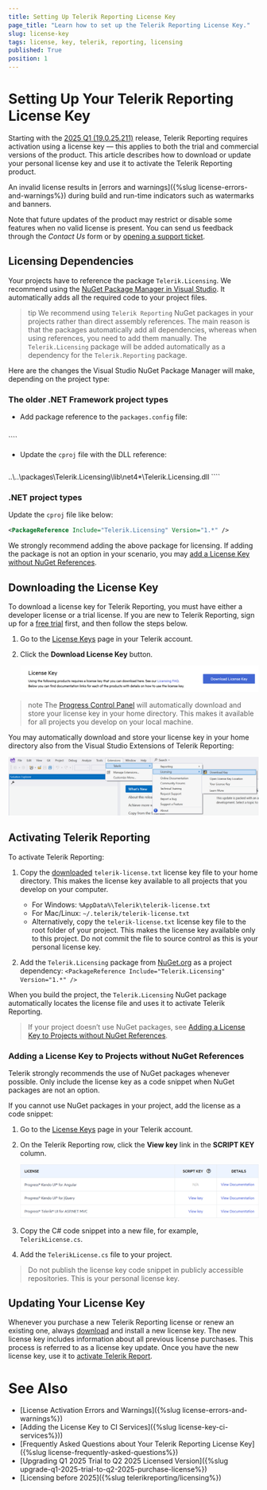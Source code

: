 ```yaml
---
title: Setting Up Telerik Reporting License Key
page_title: "Learn how to set up the Telerik Reporting License Key."
slug: license-key
tags: license, key, telerik, reporting, licensing
published: True
position: 1
---
```


# Setting Up Your Telerik Reporting License Key

Starting with the [2025 Q1 (19.0.25.211)](https://www.telerik.com/support/whats-new/reporting/release-history/progress-telerik-reporting-2025-q1-19-0-25-211) release, Telerik Reporting requires activation using a license key — this applies to both the trial and commercial versions of the product. This article describes how to download or update your personal license key and use it to activate the Telerik Reporting product.

An invalid license results in [errors and warnings]({%slug license-errors-and-warnings%}) during build and run-time indicators such as watermarks and banners.

Note that future updates of the product may restrict or disable some features when no valid license is present. You can send us feedback through the _Contact Us_ form or by [opening a support ticket](https://www.telerik.com/account/support-center/contact-us?utm_source=licensing&utm_medium=console&utm_campaign=no_references).

## Licensing Dependencies

Your projects have to reference the package `Telerik.Licensing`. We recommend using the [NuGet Package Manager in Visual Studio](https://learn.microsoft.com/en-us/nuget/consume-packages/install-use-packages-visual-studio). It automatically adds all the required code to your project files.

>tip We recommend using `Telerik Reporting` NuGet packages in your projects rather than direct assembly references. The main reason is that the packages automatically add all dependencies, whereas when using references, you need to add them manually. The `Telerik.Licensing` package will be added automatically as a dependency for the `Telerik.Reporting` package.

Here are the changes the Visual Studio NuGet Package Manager will make, depending on the project type:

### The older .NET Framework project types

* Add package reference to the `packages.config` file:

	````XML
<package id="Telerik.Licensing" version="1.*" targetFramework="net4*" />
````
 

* Update the `cproj` file with the DLL reference:

	````XML
<Reference Include="Telerik.Licensing, Version=1.*, Culture=neutral, PublicKeyToken=*, processorArchitecture=MSIL">
		<HintPath>..\..\packages\Telerik.Licensing\lib\net4*\Telerik.Licensing.dll</HintPath>
	</Reference>
````


### .NET project types

Update the `cproj` file like below:

````XML
<PackageReference Include="Telerik.Licensing" Version="1.*" />
````

We strongly recommend adding the above package for licensing. If adding the package is not an option in your scenario, you may [add a License Key without NuGet References](#adding-a-license-key-to-projects-without-nuget-references).

## Downloading the License Key

To download a license key for Telerik Reporting, you must have either a developer license or a trial license. If you are new to Telerik Reporting, sign up for a [free trial](https://www.telerik.com/try/reporting) first, and then follow the steps below.

1. Go to the [License Keys](https://www.telerik.com/account/your-licenses/license-keys) page in your Telerik account.
1. Click the **Download License Key** button.

	![Download License Key](images/download-license-key.png)

>note The [Progress Control Panel](https://www.telerik.com/download-trial-file/v2/control-panel) will automatically download and store your license key in your home directory. This makes it available for all projects you develop on your local machine.

You may automatically download and store your license key in your home directory also from the Visual Studio Extensions of Telerik Reporting:

![Download License Key through Visual Studio Extension for Telerik Reporting.](images/vs-extension-download-key.png)

## Activating Telerik Reporting

To activate Telerik Reporting:

1. Copy the [downloaded](#downloading-the-license-key) `telerik-license.txt` license key file to your home directory. This makes the license key available to all projects that you develop on your computer.

	+ For Windows: `%AppData%\Telerik\telerik-license.txt`
	+ For Mac/Linux: `~/.telerik/telerik-license.txt`
	+ Alternatively, copy the `telerik-license.txt` license key file to the root folder of your project. This makes the license key available only to this project. Do not commit the file to source control as this is your personal license key.

1. Add the `Telerik.Licensing` package from [NuGet.org](https://www.nuget.org/) as a project dependency: `<PackageReference Include="Telerik.Licensing" Version="1.*" />`

When you build the project, the `Telerik.Licensing` NuGet package automatically locates the license file and uses it to activate Telerik Reporting.

> If your project doesn’t use NuGet packages, see [Adding a License Key to Projects without NuGet References](#adding-a-license-key-to-projects-without-nuget-references).

### Adding a License Key to Projects without NuGet References

Telerik strongly recommends the use of NuGet packages whenever possible. Only include the license key as a code snippet when NuGet packages are not an option.

If you cannot use NuGet packages in your project, add the license as a code snippet:

1. Go to the [License Keys](https://www.telerik.com/account/your-licenses/license-keys) page in your Telerik account.
1. On the Telerik Reporting row, click the __View key__ link in the __SCRIPT KEY__ column. 

	![Download Product Key](images/download-product-key.png)

1. Copy the C# code snippet into a new file, for example, `TelerikLicense.cs`.
1. Add the `TelerikLicense.cs` file to your project.

> Do not publish the license key code snippet in publicly accessible repositories. This is your personal license key.

## Updating Your License Key

Whenever you purchase a new Telerik Reporting license or renew an existing one, always [download](#downloading-the-license-key) and install a new license key. The new license key includes information about all previous license purchases. This process is referred to as a license key update. Once you have the new license key, use it to [activate Telerik Report](#activating-telerik-reporting).

# See Also

* [License Activation Errors and Warnings]({%slug license-errors-and-warnings%})
* [Adding the License Key to CI Services]({%slug license-key-ci-services%}))
* [Frequently Asked Questions about Your Telerik Reporting License Key]({%slug license-frequently-asked-questions%})
* [Upgrading Q1 2025 Trial to Q2 2025 Licensed Version]({%slug upgrade-q1-2025-trial-to-q2-2025-purchase-license%})
* [Licensing before 2025]({%slug telerikreporting/licensing%})
